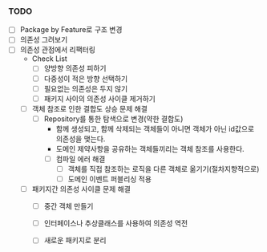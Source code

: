 ### TODO
- [ ] Package by Feature로 구조 변경
- [ ] 의존성 그려보기
- [ ] 의존성 관점에서 리팩터링
    - Check List
        - [ ] 양방향 의존성 피하기
        - [ ] 다중성이 적은 방향 선택하기
        - [ ] 필요없는 의존성은 두지 않기
        - [ ] 패키지 사이의 의존성 사이클 제거하기
    - [ ] 객체 참조로 인한 결합도 상승 문제 해결
        - [ ] Repository를 통한 탐색으로 변경(약한 결합도)
            - 함께 생성되고, 함께 삭제되는 객체들이 아니면 객체가 아닌 id값으로 의존성을 맺는다.
            - 도메인 제약사항을 공유하는 객체들끼리는 객체 참조를 사용한다.
            - [ ] 컴파일 에러 해결
                - [ ] 객체를 직접 참조하는 로직을 다른 객체로 옮기기(절차지향적으로)
                - [ ] 도메인 이벤트 퍼블리싱 적용 
    - [ ] 패키지간 의존성 사이클 문제 해결
        - [ ] 중간 객체 만들기
        - [ ] 인터페이스나 추상클래스를 사용하여 의존성 역전
        - [ ] 새로운 패키지로 분리


